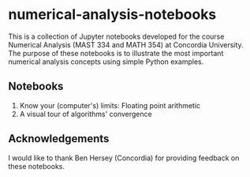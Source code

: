 # numerical-analysis-notebooks
This is a collection of Jupyter notebooks developed for the course Numerical Analysis (MAST 334 and MATH 354) at Concordia University. The purpose of these notebooks is to illustrate the most important numerical analysis concepts using simple Python examples.

## Notebooks

1. Know your (computer's) limits: Floating point arithmetic
2. A visual tour of algorithms' convergence

## Acknowledgements

I would like to thank Ben Hersey (Concordia) for providing feedback on these notebooks.
